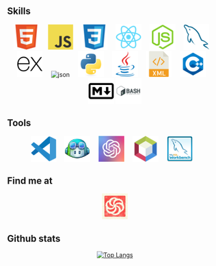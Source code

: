 <!--
**Fisherman386/fisherman386** is a ✨ _special_ ✨ repository because its `README.md` (this file) appears on your GitHub profile.

https://simpleicons.org/?q=C

Default-icons: ReverbNation, headspace, Conventional Commits
-->

## Skills
<div float="left" align=center>
  <img src="https://raw.githubusercontent.com/devicons/devicon/master/icons/html5/html5-original.svg" alt="html5" height="60"/>&nbsp;&nbsp;&nbsp;&nbsp;
  <img src="https://raw.githubusercontent.com/devicons/devicon/master/icons/javascript/javascript-original.svg" alt="javascript" height="60"/>&nbsp;&nbsp;&nbsp;&nbsp;
  <img src="https://raw.githubusercontent.com/devicons/devicon/master/icons/css3/css3-original.svg" alt="css3" height="60"/>&nbsp;&nbsp;&nbsp;&nbsp;
  <img src="https://raw.githubusercontent.com/devicons/devicon/master/icons/react/react-original.svg" alt="react" height="60"/>&nbsp;&nbsp;&nbsp;&nbsp;
  <img src="https://raw.githubusercontent.com/devicons/devicon/master/icons/nodejs/nodejs-original.svg" alt="nodejs" height="60"/>&nbsp;&nbsp;&nbsp;&nbsp;
  <img src="https://raw.githubusercontent.com/devicons/devicon/master/icons/mysql/mysql-original.svg" alt="mysql" height="60"/>&nbsp;&nbsp;&nbsp;&nbsp;
  <img src="https://raw.githubusercontent.com/devicons/devicon/master/icons/express/express-original.svg" alt="express" height="60"/>&nbsp;&nbsp;&nbsp;&nbsp;
  <img src="https://www.vectorlogo.zone/logos/json/json-icon.svg" alt="json" height="60"/>&nbsp;&nbsp;&nbsp;&nbsp;
  <img src="https://raw.githubusercontent.com/devicons/devicon/master/icons/python/python-original.svg" alt="python" height="60"/>&nbsp;&nbsp;&nbsp;&nbsp;
  <img src="https://raw.githubusercontent.com/devicons/devicon/master/icons/java/java-original.svg" alt="java" height="60"/>&nbsp;&nbsp;&nbsp;&nbsp;
  <img src="https://github.com/Fisherman386/fisherman386/blob/9dd01a1e86d15e691440558a83f27b7b3712e099/assets/xml.png" alt="xml" height="60"/>&nbsp;&nbsp;&nbsp;&nbsp;
  <img src="https://github.com/Fisherman386/fisherman386/blob/ad33360208f8d94527170011ff523269a21a4c2a/assets/cpp.png" alt="c++" height="60"/>&nbsp;&nbsp;&nbsp;&nbsp;
  <img src="https://raw.githubusercontent.com/devicons/devicon/master/icons/markdown/markdown-original.svg" alt="markdown" height="60"/>
  <img src="https://github.com/carlospuenteg/carlospuenteg/blob/891168bfec7afbf2219ee518875e38c1054cded3/assets/bash.png" alt="bash" height="60"/>
</div>

## Tools
<div float="left" align=center>
  <img src="https://raw.githubusercontent.com/devicons/devicon/master/icons/vscode/vscode-original.svg" alt="vscode" height="60"/>&nbsp;&nbsp;&nbsp;&nbsp;
  <img src="https://github.com/Fisherman386/fisherman386/blob/b04da25b50081dd9ca960441395b10527b2a7592/assets/copilot.png" alt="gcopilot" height="60"/>&nbsp;&nbsp;&nbsp;&nbsp;
    <img src="https://github.com/Fisherman386/fisherman386/blob/aa13981671d3babe10c2e64a662699501cf493ba/assets/openai.png" alt="openai" height="60"/>&nbsp;&nbsp;&nbsp;&nbsp;
  <img src="https://github.com/Fisherman386/fisherman386/blob/2943c2678e82ab35372d617f4b2fa48a100bc89d/assets/netbeans.png" alt="vscode" height="60"/>&nbsp;&nbsp;&nbsp;&nbsp;
  <img src="https://github.com/Fisherman386/fisherman386/blob/23b6cd674004e1c3cecbd63b11ca12e63ec3603e/assets/mysql-workbench.png" alt="mysql workbench"  height="60"/>&nbsp;&nbsp;&nbsp;&nbsp;
</div>

## Find me at
<div float="left" align=center>
  <a href="https://www.codewars.com/users/Fisherman386"><img src="https://github.com/Fisherman386/fisherman386/blob/22f671219e29683dc531e7959b015def71276d41/assets/codewars.jpg" alt="codewars" height="60"/></a>
</div>

## Github stats
<div float="left" align=center>
  
  [![Top Langs](https://github-readme-stats.vercel.app/api/top-langs/?username=fisherman386&layout=compact)](https://github.com/anuraghazra/github-readme-stats)
</div>
